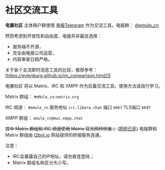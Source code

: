 # 社区交流工具

**电骡社区** 主体用户群使用 [电报Telegram](https://telegram.org) 作为交流工具。电报群： [@emule_cn](https://t.me/emule_cn)

然而考虑到开放性和自由度，电报并非最佳选择：
- 服务端不开源，
- 完全由电报公司运营，
- 内容审查日趋严格。

关于各个主流即时消息工具的比较，推荐参考： [https://eylenburg.github.io/im_comparison.htm][1]

电骡社区 将以 Matrix、IRC 和 XMPP 作为后备交流工具。使用方法请自行学习。

Matrix 群组： `#eMule_cn:matrix.org`

IRC 频道： `#emule_cn` 服务地址 `irc.libera.chat` 端口 `6667` TLS端口 `6697`

XMPP 群组： `emule_cn@muc.xmpp.chat`

~~其中 Matrix 群组和 IRC 频道使用 Matrix 官方网桥桥接；~~ ([网桥已死][3])
电报群和 Matrix 群组由 [t2bot.io][2] 网站提供的桥接服务连通。

注意：
- IRC会暴露自己的IP地址，请勿直连登陆；
- Matrix 群组名称区分大小写。

[1]: https://eylenburg.github.io/im_comparison.htm
[2]: https://t2bot.io/telegram/
[3]: https://libera.chat/news/official-matrix-bridge-farewell
